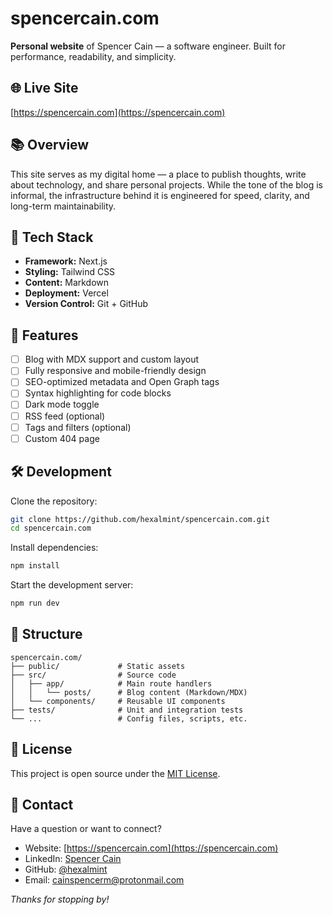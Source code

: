 # spencercain.com

**Personal website** of Spencer Cain — a software engineer. Built for performance, readability, and simplicity.

## 🌐 Live Site

[https://spencercain.com](https://spencercain.com)

## 📚 Overview

This site serves as my digital home — a place to publish thoughts, write about technology, and share personal projects. While the tone of the blog is informal, the infrastructure behind it is engineered for speed, clarity, and long-term maintainability.

## 🧰 Tech Stack

- **Framework:** Next.js
- **Styling:** Tailwind CSS
- **Content:** Markdown
- **Deployment:** Vercel
- **Version Control:** Git + GitHub

## 🚀 Features

- [ ] Blog with MDX support and custom layout
- [ ] Fully responsive and mobile-friendly design
- [ ] SEO-optimized metadata and Open Graph tags
- [ ] Syntax highlighting for code blocks
- [ ] Dark mode toggle
- [ ] RSS feed (optional)
- [ ] Tags and filters (optional)
- [ ] Custom 404 page

## 🛠 Development

Clone the repository:

```bash
git clone https://github.com/hexalmint/spencercain.com.git
cd spencercain.com
```

Install dependencies:

```bash
npm install
```

Start the development server:

```bash
npm run dev
```

## 📁 Structure

```
spencercain.com/
├── public/             # Static assets
├── src/                # Source code
│   ├── app/            # Main route handlers
│   │   └── posts/      # Blog content (Markdown/MDX)
│   └── components/     # Reusable UI components
├── tests/              # Unit and integration tests
└── ...                 # Config files, scripts, etc.
```

## 📄 License

This project is open source under the [MIT License](./LICENSE).

## 👋 Contact

Have a question or want to connect?

- Website: [https://spencercain.com](https://spencercain.com)
- LinkedIn: [Spencer Cain](https://linkedin.com/in/spencer-cain/)
- GitHub: [@hexalmint](https://github.com/hexalmint)
- Email: [cainspencerm@protonmail.com](mailto:cainspencerm@protonmail.com)

_Thanks for stopping by!_
